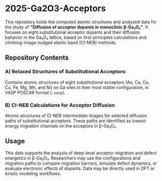 # 2025-Ga2O3-Acceptors

This repository hosts the computed atomic structures and analyzed data for the study of **"Diffusion of acceptor dopants in monoclinic β-Ga₂O₃"**. It focuses on eight substitutional acceptor dopants and their diffusion behavior in the Ga₂O₃ lattice, based on first-principles calculations and climbing-image nudged elastic band (CI-NEB) methods.

## Repository Contents

### A) Relaxed Structures of Substitutional Acceptors:
Contains atomic structures of eight substitutional acceptors (Au, Ca, Co, Cu, Fe, Mg, Mn, and Ni) on Ga sites in their most stable configuration, in VASP POSCAR format (`.vasp`).

### B) CI-NEB Calculations for Acceptor Diffusion
Atomic structures of CI-NEB intermediate images for selected diffusion paths of substitutional acceptors. These paths are identified as lowest-energy migration channels on the acceptors in β-Ga₂O₃.

## Usage

This data supports the analysis of deep-level acceptor migration and defect energetics in β-Ga₂O₃. Researchers may use the configurations and migration paths to compare migration barriers, simulate defect dynamics, or evaluate electronic effects of dopants. Data may be directly used in DFT or kinetic modeling workflows.
